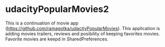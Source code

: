 # udacityPopularMovies2

This is a continuation of movie app (https://github.com/ramagotka/udacityPopularMovies). This application is adding movies 
trailers, reviews and posibility of keeping favorites movies. Favorite movies are keepd in SharedPreferences. 
